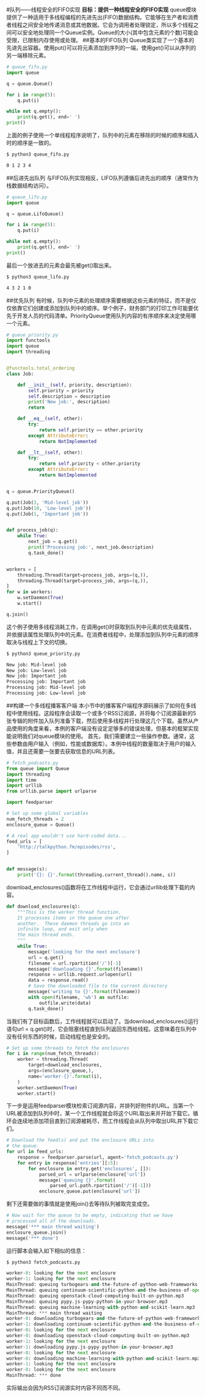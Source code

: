 #队列——线程安全的FIFO实现
**目标：提供一种线程安全的FIFO实现**
queue模块提供了一种适用于多线程编程的先进先出(FIFO)数据结构。它能够在生产者和消费者线程之间安全地传递消息或其他数据。它会为调用者处理锁定，所以多个线程之间可以安全地处理同一个Queue实例。Queue的大小(其中包含元素的个数)可能会受限，已限制内存使用或处理。
##基本的FIFO队列
Queue类实现了一个基本的先进先出容器。使用put()可以将元素添加到序列的一端，使用get()可以从序列的另一端移除元素。
```python
# queue_fifo.py
import queue

q = queue.Queue()

for i in range(5):
    q.put(i)

while not q.empty():
    print(q.get(), end=' ')
print()
```
上面的例子使用一个单线程程序说明了，队列中的元素在移除的时候的顺序和插入时的顺序是一致的。
```bash
$ python3 queue_fifo.py

0 1 2 3 4
```
##后进先出队列
与FIFO队列实现相反，LIFO队列遵循后进先出的顺序（通常作为栈数据结构访问）。
```python
# queue_lifo.py
import queue

q = queue.LifoQueue()

for i in range(5):
    q.put(i)

while not q.empty():
    print(q.get(), end=' ')
print()
```
最后一个放进去的元素会最先被get()取出来。
```bash
$ python3 queue_lifo.py

4 3 2 1 0
```
##优先队列
有时候，队列中元素的处理顺序需要根据这些元素的特征，而不是仅仅依靠它们创建或添加到队列中的顺序。举个例子，财务部门的打印工作可能要优先于开发人员的代码清单。PriorityQueue使用队列内容的有序顺序来决定使用哪一个元素。
```python
# queue_priority.py
import functools
import queue
import threading


@functools.total_ordering
class Job:

    def __init__(self, priority, description):
        self.priority = priority
        self.description = description
        print('New job:', description)
        return

    def __eq__(self, other):
        try:
            return self.priority == other.priority
        except AttributeError:
            return NotImplemented

    def __lt__(self, other):
        try:
            return self.priority < other.priority
        except AttributeError:
            return NotImplemented


q = queue.PriorityQueue()

q.put(Job(3, 'Mid-level job'))
q.put(Job(10, 'Low-level job'))
q.put(Job(1, 'Important job'))


def process_job(q):
    while True:
        next_job = q.get()
        print('Processing job:', next_job.description)
        q.task_done()


workers = [
    threading.Thread(target=process_job, args=(q,)),
    threading.Thread(target=process_job, args=(q,)),
]
for w in workers:
    w.setDaemon(True)
    w.start()

q.join()
```
这个例子使用多线程消耗工作，在调用get()时获取到队列中元素的优先级属性，并依据该属性处理队列中的元素。在消费者线程中，处理添加到队列中元素的顺序取决与线程上下文的切换。
```bash
$ python3 queue_priority.py

New job: Mid-level job
New job: Low-level job
New job: Important job
Processing job: Important job
Processing job: Mid-level job
Processing job: Low-level job
```
##构建一个多线程播客客户端
本小节中的播客客户端程序源码展示了如何在多线程中使用线程。这段程序会读取一个或多个RSS订阅源，并将每个订阅源最新的5张专辑的附件加入队列准备下载，然后使用多线程并行处理这几个下载。虽然从产品使用的角度来看，本例的客户端没有设定足够多的错误处理，但基本的框架实现能说明我们对queue模块的使用。
首先，我们需要建立一些操作参数。通常，这些参数由用户输入（例如，性能或数据库）。本例中线程的数量取决于用户的输入值，并且还需要一张要去获取信息的URL列表。
```python
# fetch_podcasts.py
from queue import Queue
import threading
import time
import urllib
from urllib.parse import urlparse

import feedparser

# Set up some global variables
num_fetch_threads = 2
enclosure_queue = Queue()

# A real app wouldn't use hard-coded data...
feed_urls = [
    'http://talkpython.fm/episodes/rss',
]


def message(s):
    print('{}: {}'.format(threading.current_thread().name, s))
```
download_enclosures()函数将在工作线程中运行，它会通过urllib处理下载的内容。
```python
def download_enclosures(q):
    """This is the worker thread function.
    It processes items in the queue one after
    another.  These daemon threads go into an
    infinite loop, and exit only when
    the main thread ends.
    """
    while True:
        message('looking for the next enclosure')
        url = q.get()
        filename = url.rpartition('/')[-1]
        message('downloading {}'.format(filename))
        response = urllib.request.urlopen(url)
        data = response.read()
        # Save the downloaded file to the current directory
        message('writing to {}'.format(filename))
        with open(filename, 'wb') as outfile:
            outfile.write(data)
        q.task_done()
```
当我们有了目标函数后，工作线程就可以启动了。当download_enclosures()运行语句url = q.get()时，它会阻塞线程直到队列返回东西给线程。这意味着在队列中没有任何东西的时候，启动线程也是安全的。
```python
# Set up some threads to fetch the enclosures
for i in range(num_fetch_threads):
    worker = threading.Thread(
        target=download_enclosures,
        args=(enclosure_queue,),
        name='worker-{}'.format(i),
    )
    worker.setDaemon(True)
    worker.start()
```
下一步是运用feedparser模块检索订阅源内容，并排列好附件的URL。当第一个URL被添加到队列中时，某一个工作线程就会将这个URL取出来并开始下载它。循环会连续地添加项目直到订阅源被耗尽，而工作线程会从队列中取出URL并下载它们。
```python
# Download the feed(s) and put the enclosure URLs into
# the queue.
for url in feed_urls:
    response = feedparser.parse(url, agent='fetch_podcasts.py')
    for entry in response['entries'][:5]:
        for enclosure in entry.get('enclosures', []):
            parsed_url = urlparse(enclosure['url'])
            message('queuing {}'.format(
                parsed_url.path.rpartition('/')[-1]))
            enclosure_queue.put(enclosure['url'])
```
剩下还需要做的事情就是使用join()去等待队列被取完变成空。
```python
# Now wait for the queue to be empty, indicating that we have
# processed all of the downloads.
message('*** main thread waiting')
enclosure_queue.join()
message('*** done')
```
运行脚本会输入如下相似的信息：
```python
$ python3 fetch_podcasts.py

worker-0: looking for the next enclosure
worker-1: looking for the next enclosure
MainThread: queuing turbogears-and-the-future-of-python-web-frameworks.mp3
MainThread: queuing continuum-scientific-python-and-the-business-of-open-source.mp3
MainThread: queuing openstack-cloud-computing-built-on-python.mp3
MainThread: queuing pypy.js-pypy-python-in-your-browser.mp3
MainThread: queuing machine-learning-with-python-and-scikit-learn.mp3
MainThread: *** main thread waiting
worker-0: downloading turbogears-and-the-future-of-python-web-frameworks.mp3
worker-1: downloading continuum-scientific-python-and-the-business-of-open-source.mp3
worker-0: looking for the next enclosure
worker-0: downloading openstack-cloud-computing-built-on-python.mp3
worker-1: looking for the next enclosure
worker-1: downloading pypy.js-pypy-python-in-your-browser.mp3
worker-0: looking for the next enclosure
worker-0: downloading machine-learning-with-python-and-scikit-learn.mp3
worker-1: looking for the next enclosure
worker-0: looking for the next enclosure
MainThread: *** done
```
实际输出会因为RSS订阅源实时内容不同而不同。
















